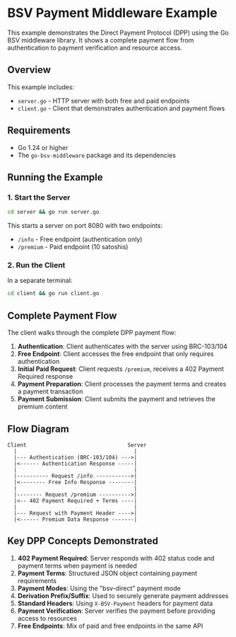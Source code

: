 # BSV Payment Middleware Example

This example demonstrates the Direct Payment Protocol (DPP) using the Go BSV middleware library. It shows a complete payment flow from authentication to payment verification and resource access.

## Overview

This example includes:

- `server.go` - HTTP server with both free and paid endpoints
- `client.go` - Client that demonstrates authentication and payment flows

## Requirements

- Go 1.24 or higher
- The `go-bsv-middleware` package and its dependencies

## Running the Example

### 1. Start the Server

```bash
cd server && go run server.go
```

This starts a server on port 8080 with two endpoints:

- `/info` - Free endpoint (authentication only)
- `/premium` - Paid endpoint (10 satoshis)

### 2. Run the Client

In a separate terminal:

```bash
cd client && go run client.go
```

## Complete Payment Flow

The client walks through the complete DPP payment flow:

1. **Authentication**: Client authenticates with the server using BRC-103/104
2. **Free Endpoint**: Client accesses the free endpoint that only requires authentication
3. **Initial Paid Request**: Client requests `/premium`, receives a 402 Payment Required response
4. **Payment Preparation**: Client processes the payment terms and creates a payment transaction
5. **Payment Submission**: Client submits the payment and retrieves the premium content

## Flow Diagram

```
Client                                Server
  |                                     |
  |--- Authentication (BRC-103/104) --->|
  |<------ Authentication Response -----|
  |                                     |
  |---------- Request /info ----------->|
  |<-------- Free Info Response --------|
  |                                     |
  |-------- Request /premium ---------->|
  |<-- 402 Payment Required + Terms ----|
  |                                     |
  |--- Request with Payment Header ---->|
  |<------ Premium Data Response -------|
```

## Key DPP Concepts Demonstrated

1. **402 Payment Required**: Server responds with 402 status code and payment terms when payment is needed
2. **Payment Terms**: Structured JSON object containing payment requirements
3. **Payment Modes**: Using the "bsv-direct" payment mode
4. **Derivation Prefix/Suffix**: Used to securely generate payment addresses
5. **Standard Headers**: Using `X-BSV-Payment` headers for payment data
6. **Payment Verification**: Server verifies the payment before providing access to resources
7. **Free Endpoints**: Mix of paid and free endpoints in the same API
